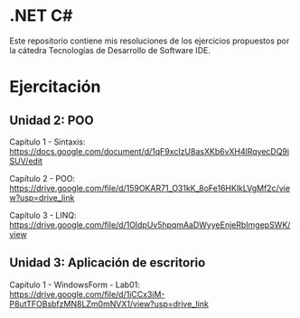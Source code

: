 # .NET C#

Este repositorio contiene mis resoluciones de los ejercicios propuestos por la cátedra Tecnologías de Desarrollo de Software IDE.

# Ejercitación


## Unidad 2: POO

Capítulo 1 - Sintaxis: https://docs.google.com/document/d/1qF9xcIzU8asXKb6vXH4lRqyecDQ9iSUV/edit

Capítulo 2 - POO: https://drive.google.com/file/d/159OKAR71_O31kK_8oFe16HKlkLVgMf2c/view?usp=drive_link

Capítulo 3 - LINQ: https://drive.google.com/file/d/1OldpUv5hpqmAaDWyyeEnjeRbImgepSWK/view

## Unidad 3: Aplicación de escritorio

Capítulo 1 - WindowsForm - Lab01: https://drive.google.com/file/d/1jCCx3iM-P8utTFOBsbfzMN8LZm0mNVX1/view?usp=drive_link
